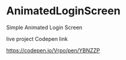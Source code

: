 # AnimatedLoginScreen
Simple Animated Login Screen

live project Codepen link 

https://codepen.io/Vrpo/pen/YBNZZP
